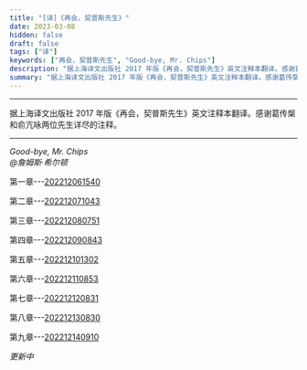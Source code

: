 ```yaml
---
title: "[译]《再会，契普斯先生》"
date: 2023-03-08
hidden: false
draft: false
tags: ["译"]
keywords: ["再会，契普斯先生", "Good-bye, Mr. Chips"]
description: "据上海译文出版社 2017 年版《再会，契普斯先生》英文注释本翻译。感谢葛传椝和俞亢咏两位先生详尽的注释。"
summary: "据上海译文出版社 2017 年版《再会，契普斯先生》英文注释本翻译。感谢葛传椝和俞亢咏两位先生详尽的注释。"
---
```


---

据上海译文出版社 2017 年版《再会，契普斯先生》英文注释本翻译。感谢葛传椝和俞亢咏两位先生详尽的注释。

---
*Good-bye, Mr. Chips<br>
@詹姆斯·希尔顿*

第一章---[202212061540](/202212061540)

第二章---[202212071043](/202212071043)

第三章---[202212080751](/202212080751)

第四章---[202212090843](/202212090843)

第五章---[202212101302](/202212101302)

第六章---[202212110853](/202212110853)

第七章---[202212120831](/202212120831)

第八章---[202212130830](/202212130830)

第九章---[202212140910](/202212140910)

*更新中*



